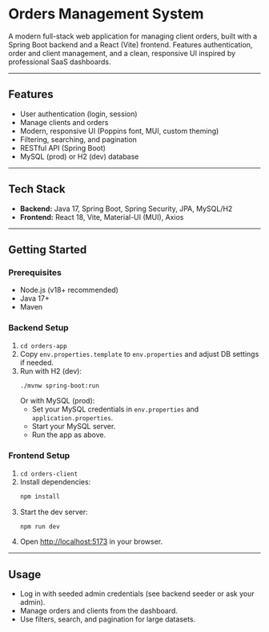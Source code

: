 # Orders Management System

A modern full-stack web application for managing client orders, built with a Spring Boot backend and a React (Vite) frontend. Features authentication, order and client management, and a clean, responsive UI inspired by professional SaaS dashboards.

---

## Features
- User authentication (login, session)
- Manage clients and orders
- Modern, responsive UI (Poppins font, MUI, custom theming)
- Filtering, searching, and pagination
- RESTful API (Spring Boot)
- MySQL (prod) or H2 (dev) database

---

## Tech Stack
- **Backend:** Java 17, Spring Boot, Spring Security, JPA, MySQL/H2
- **Frontend:** React 18, Vite, Material-UI (MUI), Axios

---

## Getting Started

### Prerequisites
- Node.js (v18+ recommended)
- Java 17+
- Maven

### Backend Setup
1. `cd orders-app`
2. Copy `env.properties.template` to `env.properties` and adjust DB settings if needed.
3. Run with H2 (dev):
   ```sh
   ./mvnw spring-boot:run
   ```
   Or with MySQL (prod):
   - Set your MySQL credentials in `env.properties` and `application.properties`.
   - Start your MySQL server.
   - Run the app as above.

### Frontend Setup
1. `cd orders-client`
2. Install dependencies:
   ```sh
   npm install
   ```
3. Start the dev server:
   ```sh
   npm run dev
   ```
4. Open [http://localhost:5173](http://localhost:5173) in your browser.

---

## Usage
- Log in with seeded admin credentials (see backend seeder or ask your admin).
- Manage orders and clients from the dashboard.
- Use filters, search, and pagination for large datasets.
